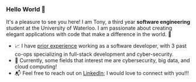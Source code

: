 ### Hello World :wave:
It's a pleasure to see you here! I am Tony, a third year **software engineering** student at the University of Waterloo. I am passionate about 
creating elegant applications with code that make a difference in the world. :city_sunset:

* :chart_with_upwards_trend: I have [prior experience](https://github.com/TonyxSun/TonyxSun/blob/master/Tony_Sun_ResumeV2_4C_ext.pdf) working as a software developer, with 3 past co-ops specializing in full-stack development and cyber-security. 
* :space_invader: Currently, some fields that interest me are cybersecurity, big data, and cloud computing!
* :mailbox_with_mail: Feel free to reach out on [LinkedIn](https://www.linkedin.com/in/tonywsun/); I would love to connect with you!!!
<!---
TonyxSun/TonyxSun is a ✨ special ✨ repository because its `README.md` (this file) appears on your GitHub profile.
You can click the Preview link to take a look at your changes.
--->
